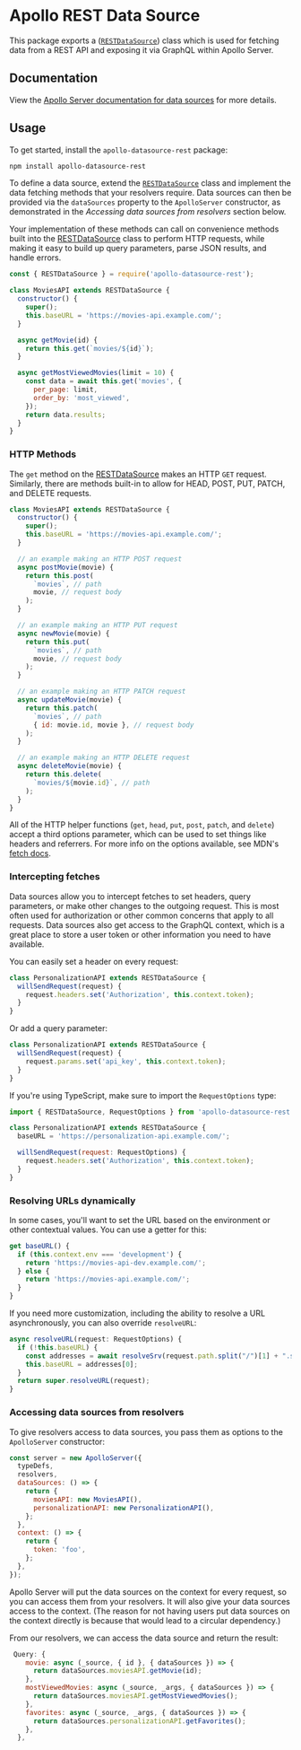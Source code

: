 # Apollo REST Data Source

This package exports a ([`RESTDataSource`](https://github.com/apollographql/apollo-server/tree/main/packages/apollo-datasource-rest)) class which is used for fetching data from a REST API and exposing it via GraphQL within Apollo Server.

## Documentation

View the [Apollo Server documentation for data sources](https://www.apollographql.com/docs/apollo-server/features/data-sources/) for more details.

## Usage

To get started, install the `apollo-datasource-rest` package:

```bash
npm install apollo-datasource-rest
```

To define a data source, extend the [`RESTDataSource`](https://github.com/apollographql/apollo-server/tree/main/packages/apollo-datasource-rest) class and implement the data fetching methods that your resolvers require.  Data sources can then be provided via the `dataSources` property to the `ApolloServer` constructor, as demonstrated in the _Accessing data sources from resolvers_ section below.

Your implementation of these methods can call on convenience methods built into the [RESTDataSource](https://github.com/apollographql/apollo-server/tree/main/packages/apollo-datasource-rest) class to perform HTTP requests, while making it easy to build up query parameters, parse JSON results, and handle errors.

```javascript
const { RESTDataSource } = require('apollo-datasource-rest');

class MoviesAPI extends RESTDataSource {
  constructor() {
    super();
    this.baseURL = 'https://movies-api.example.com/';
  }

  async getMovie(id) {
    return this.get(`movies/${id}`);
  }

  async getMostViewedMovies(limit = 10) {
    const data = await this.get('movies', {
      per_page: limit,
      order_by: 'most_viewed',
    });
    return data.results;
  }
}
```

### HTTP Methods

The `get` method on the [RESTDataSource](https://github.com/apollographql/apollo-server/tree/main/packages/apollo-datasource-rest) makes an HTTP `GET` request. Similarly, there are methods built-in to allow for HEAD, POST, PUT, PATCH, and DELETE requests.

```javascript
class MoviesAPI extends RESTDataSource {
  constructor() {
    super();
    this.baseURL = 'https://movies-api.example.com/';
  }

  // an example making an HTTP POST request
  async postMovie(movie) {
    return this.post(
      `movies`, // path
      movie, // request body
    );
  }

  // an example making an HTTP PUT request
  async newMovie(movie) {
    return this.put(
      `movies`, // path
      movie, // request body
    );
  }

  // an example making an HTTP PATCH request
  async updateMovie(movie) {
    return this.patch(
      `movies`, // path
      { id: movie.id, movie }, // request body
    );
  }

  // an example making an HTTP DELETE request
  async deleteMovie(movie) {
    return this.delete(
      `movies/${movie.id}`, // path
    );
  }
}
```

All of the HTTP helper functions (`get`, `head`, `put`, `post`, `patch`, and `delete`) accept a third options parameter, which can be used to set things like headers and referrers. For more info on the options available, see MDN's [fetch docs](https://developer.mozilla.org/en-US/docs/Web/API/WindowOrWorkerGlobalScope/fetch#Parameters).

### Intercepting fetches

Data sources allow you to intercept fetches to set headers, query parameters, or make other changes to the outgoing request. This is most often used for authorization or other common concerns that apply to all requests. Data sources also get access to the GraphQL context, which is a great place to store a user token or other information you need to have available.

You can easily set a header on every request:

```javascript
class PersonalizationAPI extends RESTDataSource {
  willSendRequest(request) {
    request.headers.set('Authorization', this.context.token);
  }
}
```

Or add a query parameter:

```javascript
class PersonalizationAPI extends RESTDataSource {
  willSendRequest(request) {
    request.params.set('api_key', this.context.token);
  }
}
```

If you're using TypeScript, make sure to import the `RequestOptions` type:

```javascript
import { RESTDataSource, RequestOptions } from 'apollo-datasource-rest';

class PersonalizationAPI extends RESTDataSource {
  baseURL = 'https://personalization-api.example.com/';

  willSendRequest(request: RequestOptions) {
    request.headers.set('Authorization', this.context.token);
  }
}
```

### Resolving URLs dynamically

In some cases, you'll want to set the URL based on the environment or other contextual values. You can use a getter for this:

```javascript
get baseURL() {
  if (this.context.env === 'development') {
    return 'https://movies-api-dev.example.com/';
  } else {
    return 'https://movies-api.example.com/';
  }
}
```

If you need more customization, including the ability to resolve a URL asynchronously, you can also override `resolveURL`:

```javascript
async resolveURL(request: RequestOptions) {
  if (!this.baseURL) {
    const addresses = await resolveSrv(request.path.split("/")[1] + ".service.consul");
    this.baseURL = addresses[0];
  }
  return super.resolveURL(request);
}
```

### Accessing data sources from resolvers

To give resolvers access to data sources, you pass them as options to the `ApolloServer` constructor:

```javascript
const server = new ApolloServer({
  typeDefs,
  resolvers,
  dataSources: () => {
    return {
      moviesAPI: new MoviesAPI(),
      personalizationAPI: new PersonalizationAPI(),
    };
  },
  context: () => {
    return {
      token: 'foo',
    };
  },
});
```

Apollo Server will put the data sources on the context for every request, so you can access them from your resolvers. It will also give your data sources access to the context. (The reason for not having users put data sources on the context directly is because that would lead to a circular dependency.)

From our resolvers, we can access the data source and return the result:

```javascript
 Query: {
    movie: async (_source, { id }, { dataSources }) => {
      return dataSources.moviesAPI.getMovie(id);
    },
    mostViewedMovies: async (_source, _args, { dataSources }) => {
      return dataSources.moviesAPI.getMostViewedMovies();
    },
    favorites: async (_source, _args, { dataSources }) => {
      return dataSources.personalizationAPI.getFavorites();
    },
  },
```
